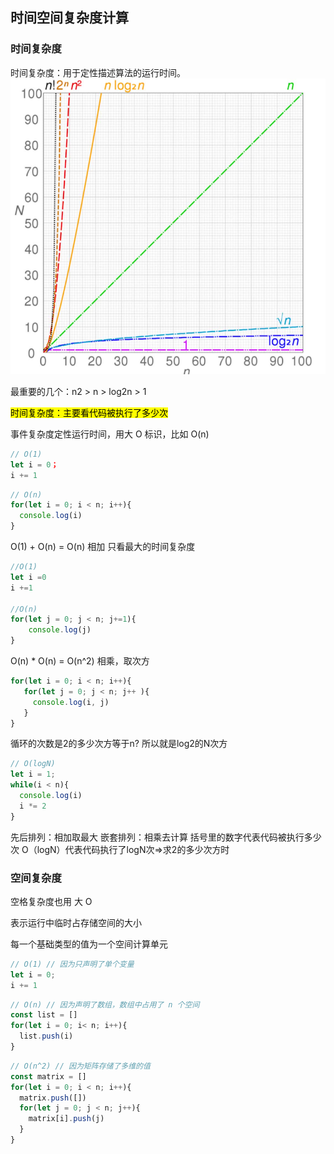 ## 时间空间复杂度计算

### 时间复杂度

时间复杂度：用于定性描述算法的运行时间。
![](../Images/时间复杂度图.png)

最重要的几个：n2 > n > log2n > 1

<mark>时间复杂度：主要看代码被执行了多少次</mark>

事件复杂度定性运行时间，用大 O 标识，比如 O(n)

```js
// O(1)
let i = 0；
i += 1
```

```js
// O(n)
for(let i = 0; i < n; i++){
  console.log(i)
}
```

O(1) + O(n) = O(n) 相加 只看最大的时间复杂度

```js
//O(1)
let i =0
i +=1

//O(n)
for(let j = 0; j < n; j+=1){
    console.log(j)
}
```

O(n) * O(n) = O(n^2) 相乘，取次方

```js
for(let i = 0; i < n; i++){
   for(let j = 0; j < n; j++ ){
     console.log(i, j)
   }
}
```

循环的次数是2的多少次方等于n? 所以就是log2的N次方
```js
// O(logN)
let i = 1;
while(i < n){
  console.log(i)
  i *= 2
}
```


先后排列：相加取最大
嵌套排列：相乘去计算
括号里的数字代表代码被执行多少次
O（logN）代表代码执行了logN次=>求2的多少次方时


### 空间复杂度

空格复杂度也用 大 O 

表示运行中临时占存储空间的大小

每一个基础类型的值为一个空间计算单元

```js
// O(1) // 因为只声明了单个变量
let i = 0;
i += 1
```

```js
// O(n) // 因为声明了数组，数组中占用了 n 个空间
const list = []
for(let i = 0; i< n; i++){
  list.push(i)
}
```

```js
// O(n^2) // 因为矩阵存储了多维的值
const matrix = []
for(let i = 0; i < n; i++){
  matrix.push([])
  for(let j = 0; j < n; j++){
    matrix[i].push(j) 
  }
}
```